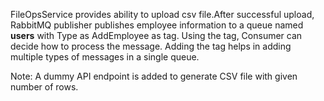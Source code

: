 FileOpsService provides ability to upload csv file.After successful upload, RabbitMQ publisher publishes employee information to a queue named **users** with Type as AddEmployee as tag. Using the tag, Consumer can decide how to process the message.
Adding the tag helps in adding multiple types of messages in a single queue.

Note: A dummy API endpoint is added to generate CSV file with given number of rows.
